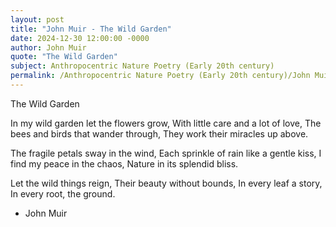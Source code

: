 ```yaml
---
layout: post
title: "John Muir - The Wild Garden"
date: 2024-12-30 12:00:00 -0000
author: John Muir
quote: "The Wild Garden"
subject: Anthropocentric Nature Poetry (Early 20th century)
permalink: /Anthropocentric Nature Poetry (Early 20th century)/John Muir/John Muir - The Wild Garden
---
```


The Wild Garden

In my wild garden let the flowers grow,
With little care and a lot of love,
The bees and birds that wander through,
They work their miracles up above.

The fragile petals sway in the wind,
Each sprinkle of rain like a gentle kiss,
I find my peace in the chaos,
Nature in its splendid bliss.

Let the wild things reign,
Their beauty without bounds,
In every leaf a story,
In every root, the ground.

- John Muir
